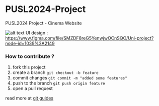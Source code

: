 # PUSL2024-Project
PUSL2024 Project - Cinema Website


![alt text](https://github.com/rvizx/PUSL-2024/blob/main/contents/ss.png?raw=true)
UI design : https://www.figma.com/file/SMZDF8reG5YenwjwOCnSQO/Uni-project?node-id=1039%3A2149


### How to contribute ?
1. fork this project
2. create a branch `git checkout -b feature`
3. commit changes `git commit -m "added some features"`
4. push to the branch `git push origin feature`
5. open a pull request

read more at [git guides](https://github.com/git-guides/)


